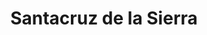 ---
title: Santacruz de la Sierra
url: /santacruz-de-la-sierra/
latitude: -17.75
longitude: -63.169
---